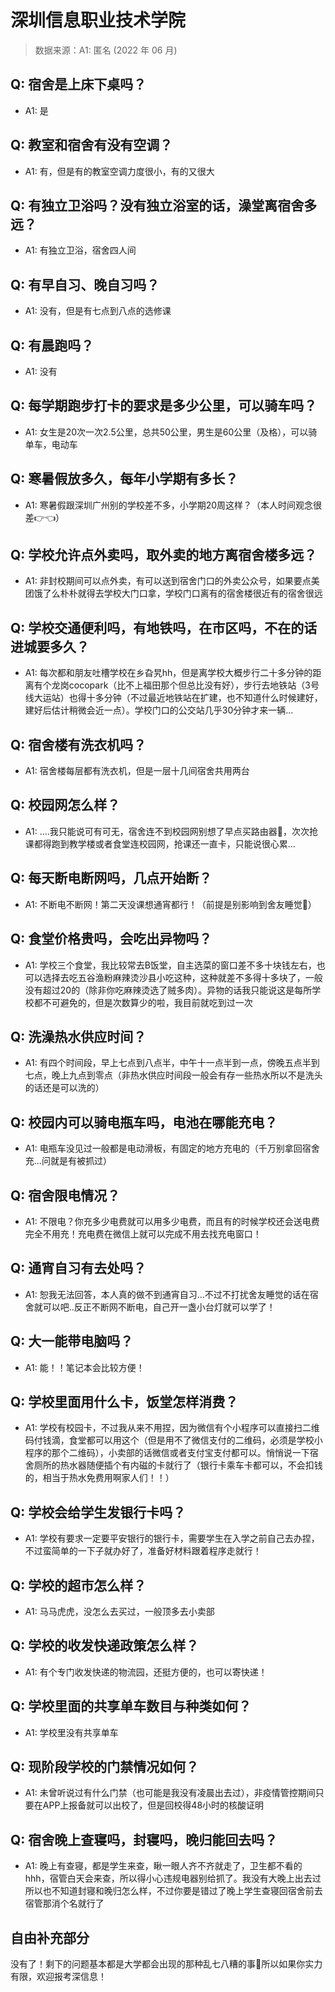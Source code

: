 # 深圳信息职业技术学院

> 数据来源：A1: 匿名 (2022 年 06 月)

## Q: 宿舍是上床下桌吗？

- A1: 是

## Q: 教室和宿舍有没有空调？

- A1: 有，但是有的教室空调力度很小，有的又很大

## Q: 有独立卫浴吗？没有独立浴室的话，澡堂离宿舍多远？

- A1: 有独立卫浴，宿舍四人间

## Q: 有早自习、晚自习吗？

- A1: 没有，但是有七点到八点的选修课

## Q: 有晨跑吗？

- A1: 没有

## Q: 每学期跑步打卡的要求是多少公里，可以骑车吗？

- A1: 女生是20次一次2.5公里，总共50公里，男生是60公里（及格），可以骑单车，电动车

## Q: 寒暑假放多久，每年小学期有多长？

- A1: 寒暑假跟深圳广州别的学校差不多，小学期20周这样？（本人时间观念很差👉👈）

## Q: 学校允许点外卖吗，取外卖的地方离宿舍楼多远？

- A1: 非封校期间可以点外卖，有可以送到宿舍门口的外卖公众号，如果要点美团饿了么朴朴就得去学校大门口拿，学校门口离有的宿舍楼很近有的宿舍很远

## Q: 学校交通便利吗，有地铁吗，在市区吗，不在的话进城要多久？

- A1: 每次都和朋友吐槽学校在乡旮旯hh，但是离学校大概步行二十多分钟的距离有个龙岗cocopark（比不上福田那个但总比没有好），步行去地铁站（3号线大运站）也得十多分钟（不过最近地铁站在扩建，也不知道什么时候建好，建好后估计稍微会近一点）。学校门口的公交站几乎30分钟才来一辆...

## Q: 宿舍楼有洗衣机吗？

- A1: 宿舍楼每层都有洗衣机，但是一层十几间宿舍共用两台

## Q: 校园网怎么样？

- A1: ....我只能说可有可无，宿舍连不到校园网别想了早点买路由器🙏，次次抢课都得跑到教学楼或者食堂连校园网，抢课还一直卡，只能说很心累...

## Q: 每天断电断网吗，几点开始断？

- A1: 不断电不断网！第二天没课想通宵都行！（前提是别影响到舍友睡觉🙏）

## Q: 食堂价格贵吗，会吃出异物吗？

- A1: 学校三个食堂，我比较常去B饭堂，自主选菜的窗口差不多十块钱左右，也可以选择去吃五谷渔粉麻辣烫沙县小吃这种，这种就差不多得十多块了，一般没有超过20的（除非你吃麻辣烫选了贼多肉）。异物的话我只能说这是每所学校都不可避免的，但是次数算少的啦，我目前就吃到过一次

## Q: 洗澡热水供应时间？

- A1: 有四个时间段，早上七点到八点半，中午十一点半到一点，傍晚五点半到七点，晚上九点到零点（非热水供应时间段一般会有存一些热水所以不是洗头的话还是可以洗的）

## Q: 校园内可以骑电瓶车吗，电池在哪能充电？

- A1: 电瓶车没见过一般都是电动滑板，有固定的地方充电的（千万别拿回宿舍充...问就是有被抓过）

## Q: 宿舍限电情况？

- A1: 不限电？你充多少电费就可以用多少电费，而且有的时候学校还会送电费完全不用充！充电费在微信上就可以完成不用去找充电窗口！

## Q: 通宵自习有去处吗？

- A1: 恕我无法回答，本人真的做不到通宵自习...不过不打扰舍友睡觉的话在宿舍就可以吧..反正不断网不断电，自己开一盏小台灯就可以学了！

## Q: 大一能带电脑吗？

- A1: 能！！笔记本会比较方便！

## Q: 学校里面用什么卡，饭堂怎样消费？

- A1: 学校有校园卡，不过我从来不用捏，因为微信有个小程序可以直接扫二维码付钱滴，食堂都可以用这个（但是用不了微信支付的二维码，必须是学校小程序的那个二维码），小卖部的话微信或者支付宝支付都可以。悄悄说一下宿舍厕所的热水器随便插个有内磁的卡就行了（银行卡乘车卡都可以，不会扣钱的，相当于热水免费用啊家人们！！）

## Q: 学校会给学生发银行卡吗？

- A1: 学校有要求一定要平安银行的银行卡，需要学生在入学之前自己去办捏，不过蛮简单的一下子就办好了，准备好材料跟着程序走就行！

## Q: 学校的超市怎么样？

- A1: 马马虎虎，没怎么去买过，一般顶多去小卖部

## Q: 学校的收发快递政策怎么样？

- A1: 有个专门收发快递的物流园，还挺方便的，也可以寄快递！

## Q: 学校里面的共享单车数目与种类如何？

- A1: 学校里没有共享单车

## Q: 现阶段学校的门禁情况如何？

- A1: 未曾听说过有什么门禁（也可能是我没有凌晨出去过），非疫情管控期间只要在APP上报备就可以出校了，但是回校得48小时的核酸证明

## Q: 宿舍晚上查寝吗，封寝吗，晚归能回去吗？

- A1: 晚上有查寝，都是学生来查，瞅一眼人齐不齐就走了，卫生都不看的hhh，宿管白天会来查，所以得小心违规电器别给抓了。我没有大晚上出去过所以也不知道封寝和晚归怎么样，不过你要是错过了晚上学生查寝回宿舍前去宿管那消个名就行了

## 自由补充部分

没有了！剩下的问题基本都是大学都会出现的那种乱七八糟的事🤔所以如果你实力有限，欢迎报考深信息！